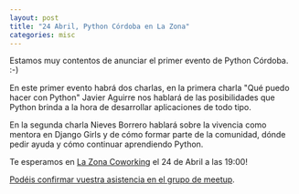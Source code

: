 ```yaml
---
layout: post
title: "24 Abril, Python Córdoba en La Zona"
categories: misc
---
```


Estamos muy contentos de anunciar el primer evento de Python Córdoba. :-)

En este primer evento habrá dos charlas, en la primera charla "Qué puedo hacer con Python"
Javier Aguirre nos hablará de las posibilidades que Python brinda a la hora de desarrollar aplicaciones de todo tipo.

En la segunda charla Nieves Borrero hablará sobre la vivencia como mentora en Django Girls y de cómo
formar parte de la comunidad, dónde pedir ayuda y cómo continuar aprendiendo Python.

Te esperamos en [La Zona Coworking](https://goo.gl/maps/fGAEM7JaM7J2) el 24 de Abril a las 19:00!

[Podéis confirmar vuestra asistencia en el grupo de meetup](https://www.meetup.com/es-ES/Meetup-de-Python-en-Cordoba/events/260563429/).
